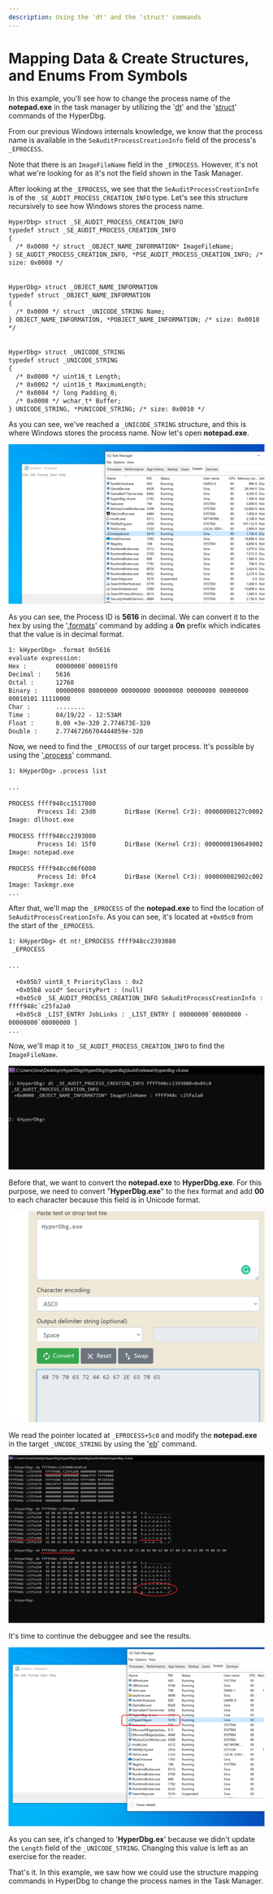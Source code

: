 ```yaml
---
description: Using the 'dt' and the 'struct' commands
---
```


# Mapping Data & Create Structures, and Enums From Symbols

&#x20;In this example, you'll see how to change the process name of the **notepad.exe** in the task manager by utilizing the '[dt](https://docs.hyperdbg.org/commands/debugging-commands/dt)' and the '[struct](https://docs.hyperdbg.org/commands/debugging-commands/struct)' commands of the HyperDbg.

From our previous Windows internals knowledge, we know that the process name is available in the `SeAuditProcessCreationInfo` field of the process's `_EPROCESS`.

Note that there is an `ImageFileName` field in the `_EPROCESS`. However, it's not what we're looking for as it's not the field shown in the Task Manager.

After looking at the `_EPROCESS`, we see that the `SeAuditProcessCreationInfo` is of the `_SE_AUDIT_PROCESS_CREATION_INFO` type. Let's see this structure recursively to see how Windows stores the process name.

```clike
HyperDbg> struct _SE_AUDIT_PROCESS_CREATION_INFO
typedef struct _SE_AUDIT_PROCESS_CREATION_INFO
{
  /* 0x0000 */ struct _OBJECT_NAME_INFORMATION* ImageFileName;
} SE_AUDIT_PROCESS_CREATION_INFO, *PSE_AUDIT_PROCESS_CREATION_INFO; /* size: 0x0008 */


HyperDbg> struct _OBJECT_NAME_INFORMATION
typedef struct _OBJECT_NAME_INFORMATION
{
  /* 0x0000 */ struct _UNICODE_STRING Name;
} OBJECT_NAME_INFORMATION, *POBJECT_NAME_INFORMATION; /* size: 0x0010 */


HyperDbg> struct _UNICODE_STRING
typedef struct _UNICODE_STRING
{
  /* 0x0000 */ uint16_t Length;
  /* 0x0002 */ uint16_t MaximumLength;
  /* 0x0004 */ long Padding_0;
  /* 0x0008 */ wchar_t* Buffer;
} UNICODE_STRING, *PUNICODE_STRING; /* size: 0x0010 */
```

As you can see, we've reached a `_UNICODE_STRING` structure, and this is where Windows stores the process name. Now let's open **notepad.exe**.

![](../../../../.gitbook/assets/notepad-process-in-task-manager.PNG)

As you can see, the Process ID is **5616** in decimal. We can convert it to the hex by using the '[.formats](https://docs.hyperdbg.org/commands/meta-commands/.formats)' command by adding a **0n** prefix which indicates that the value is in decimal format.

```clike
1: kHyperDbg> .format 0n5616
evaluate expression:
Hex :        00000000`000015f0
Decimal :    5616
Octal :      12760
Binary :     00000000 00000000 00000000 00000000 00000000 00000000 00010101 11110000
Char :       ........
Time :       04/19/22 - 12:53AM
Float :      0.00 +3e-320 2.774673E-320
Double :     2.77467266704444059e-320
```

Now, we need to find the `_EPROCESS` of our target process. It's possible by using the '[.process](https://docs.hyperdbg.org/commands/meta-commands/.process)' command.

```clike
1: kHyperDbg> .process list

...

PROCESS ffff948cc1517080
        Process Id: 23d0        DirBase (Kernel Cr3): 00000000127c0002  Image: dllhost.exe

PROCESS ffff948cc2393080
        Process Id: 15f0        DirBase (Kernel Cr3): 0000000190649002  Image: notepad.exe

PROCESS ffff948cc06f6080
        Process Id: 0fc4        DirBase (Kernel Cr3): 000000002902c002  Image: Taskmgr.exe
...
```

After that, we'll map the `_EPROCESS` of the **notepad.exe** to find the location of `SeAuditProcessCreationInfo`. As you can see, it's located at `+0x05c0` from the start of the `_EPROCESS`.

```clike
1: kHyperDbg> dt nt!_EPROCESS ffff948cc2393080
 _EPROCESS

...

  +0x05b7 uint8_t PriorityClass : 0x2
  +0x05b8 void* SecurityPort : (null)
  +0x05c0 _SE_AUDIT_PROCESS_CREATION_INFO SeAuditProcessCreationInfo : ffff948c`c25fa2a0
  +0x05c8 _LIST_ENTRY JobLinks : _LIST_ENTRY [ 00000000`00000000 - 00000000`00000000 ]
...
```

Now, we'll map it to `_SE_AUDIT_PROCESS_CREATION_INFO` to find the `ImageFileName`.

![](../../../../.gitbook/assets/Get-SeAuditProcessCreationInfo-data.PNG)

Before that, we want to convert the **notepad.exe** to **HyperDbg.exe**. For this purpose, we need to convert "**HyperDbg.exe**" to the hex format and add **00** to each character because this field is in Unicode format.

![](../../../../.gitbook/assets/hyperdbg-ascii-to-hex.PNG)

We read the pointer located at `_EPROCESS+5c0` and modify the **notepad.exe** in the target `_UNCODE_STRING` by using the '[eb](https://docs.hyperdbg.org/commands/debugging-commands/e)' command.

![](../../../../.gitbook/assets/chagne-the-process-name.PNG)

It's time to continue the debuggee and see the results.

![](../../../../.gitbook/assets/result-of-changed-process-name.PNG)

As you can see, it's changed to '**HyperDbg.ex**' because we didn't update the `Length` field of the `_UNICODE_STRING`. Changing this value is left as an exercise for the reader.

That's it. In this example, we saw how we could use the structure mapping commands in HyperDbg to change the process names in the Task Manager.
